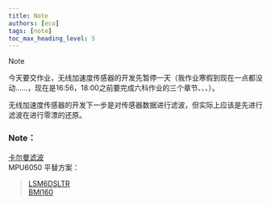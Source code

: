 ```yaml
---
title: Note
authors: [eco]
tags: [note]
toc_max_heading_level: 5
---
```

Note
<!--truncate-->
今天要交作业，无线加速度传感器的开发先暂停一天（我作业寒假到现在一点都没动……，现在是16:56，18:00之前要完成六科作业的三个章节、、、）。  

无线加速度传感器的开发下一步是对传感器数据进行滤波，但实际上应该是先进行滤波在进行零漂的还原。

### Note：  
[卡尔曼滤波](https://blog.csdn.net/qqliuzhitong/article/details/118337049)  
MPU6050 平替方案：
> [LSM6DSLTR](https://item.szlcsc.com/137952.html)  
> [BMI160](https://item.szlcsc.com/95219.html)